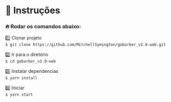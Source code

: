 # :notebook_with_decorative_cover: Instruções

### :fire: Rodar os comandos abaixo:

:one: Clonar projeto</br>
`$ git clone https://github.com/MitchellSymington/gobarber_v2.0-web.git`

:two: Ir para o diretório </br>
`$ cd gobarber_v2.0-web`

:three: Instalar dependencias</br>
`$ yarn install`

:four: Iniciar</br>
`$ yarn start`</br>

